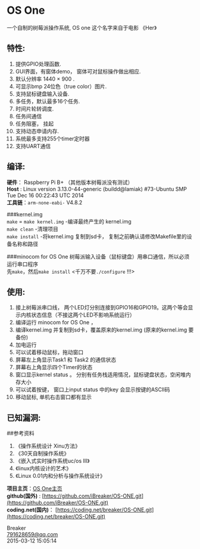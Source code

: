 OS One
========

一个自制的树莓派操作系统, OS one 这个名字来自于电影 《Her》

## 特性: 
1. 提供GPIO处理函数.
2. GUI界面，有窗体demo， 窗体可对鼠标操作做出相应.
3. 默认分辨率 1440 × 900 .
4. 可显示bmp 24位色（true color）图片.
5. 支持鼠标键盘输入设备.
6. 多任务，默认最多16个任务.
7. 时间片轮转调度.
8.  任务间通信
9.  任务阻塞， 挂起
10. 支持动态申请内存.
11. 系统最多支持255个timer定时器
12. 支持UART通信

## 编译:

**硬件**： Raspberry Pi B+ （其他版本树莓派没有测试）  
**Host** :   Linux version 3.13.0-44-generic (buildd@lamiak) #73-Ubuntu SMP Tue Dec 16 00:22:43 UTC 2014  
**工具链**：`arm-none-eabi-`         V4.8.2

###kernel.img   
`make` = `make kernel.img`        -编译最终产生的 kernel.img  
`make clean`                               -清理项目     
`make install`    -将kernel.img 复制到sd卡， 复制之前确认请修改Makefile里的设备名称和路径  

###minocom for OS One
树莓派输入设备（鼠标键盘）用串口通信，所以必须运行串口程序   
先`make`，然后`make install`  <千万不要`./configure` !!!>
 
## 使用:
1. 接上树莓派串口线， 两个LED灯分别连接到GPIO16和GPIO19。这两个等会显示内核状态信息（不接这两个LED不影响系统运行）  
2.  编译运行 minocom for OS One ，
3.  编译kernel.img 并复制到sd卡，覆盖原来的kernel.img (原来的kernel.img 要备份)
4.  加电运行
5.  可以试着移动鼠标，拖动窗口
6.  屏幕左上角显示Task1 和 Task2 的通信状态
7.  屏幕右上角显示四个Timer的状态
8.  窗口显示kernel status 。 分别有任务栈适用情况，鼠标键盘状态，空闲堆内存大小
9.  可以试着按键， 窗口上input status 中的key 会显示按键的ASCII码
10.  移动鼠标, 单机右击窗口都有显示

## 已知漏洞: 


##参考资料
1.  《操作系统设计 Xinu方法》
2.  《30天自制操作系统》
3.  《嵌入式实时操作系统uc/os III》
4.  《linux内核设计的艺术》
5.  《Linux 0.01内和分析与操作系统设计》  

**项目主页**：[OS One主页](http://os.0x7c00.cn)  
**github(国外)** :   [https://github.com/iBreaker/OS-ONE.git](https://github.com/iBreaker/OS-ONE.git)  
**coding.net(国内)**：  [https://coding.net/breaker/OS-ONE.git](https://coding.net/breaker/OS-ONE.git)   

Breaker   
791628659@qq.com  
2015-03-12 15:05:14
